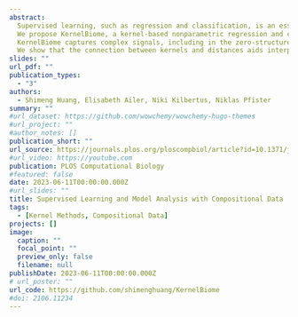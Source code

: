 ```yaml
---
abstract: 
  Supervised learning, such as regression and classification, is an essential tool for analyzing modern high-throughput sequencing data, for example in microbiome research. However, due to the compositionality and sparsity, existing techniques are often inadequate. Either they rely on extensions of the linear log-contrast model (which adjust for compositionality but cannot account for complex signals or sparsity) or they are based on black-box machine learning methods (which may capture useful signals, but lack interpretability due to the compositionality).\
  We propose KernelBiome, a kernel-based nonparametric regression and classification framework for compositional data. It is tailored to sparse compositional data and is able to incorporate prior knowledge, such as phylogenetic structure.
  KernelBiome captures complex signals, including in the zero-structure, while automatically adapting model complexity. We demonstrate on par or improved predictive performance compared with state-of-the-art machine learning methods on $33$ publicly available microbiome datasets. Additionally, our framework provides two key advantages; (i) We propose two novel quantities to interpret contributions of individual components and prove that they consistently estimate average perturbation effects of the conditional mean, extending the interpretability of linear log-contrast coefficients to nonparametric models. (ii) 
  We show that the connection between kernels and distances aids interpretability and provides a data-driven embedding that can augment further analysis.
slides: ""
url_pdf: ""
publication_types:
  - "3"
authors:
  - Shimeng Huang, Elisabeth Ailer, Niki Kilbertus, Niklas Pfister
summary: ""
#url_dataset: https://github.com/wowchemy/wowchemy-hugo-themes
#url_project: ""
#author_notes: []
publication_short: ""
url_source: https://journals.plos.org/ploscompbiol/article?id=10.1371/journal.pcbi.1011240
#url_video: https://youtube.com
publication: PLOS Computational Biology
#featured: false
date: 2023-06-11T00:00:00.000Z
#url_slides: ""
title: Supervised Learning and Model Analysis with Compositional Data
tags:
  - [Kernel Methods, Compositional Data]
projects: []
image:
  caption: ""
  focal_point: ""
  preview_only: false
  filename: null
publishDate: 2023-06-11T00:00:00.000Z
# url_poster: ""
url_code: https://github.com/shimenghuang/KernelBiome
#doi: 2106.11234
---
```

